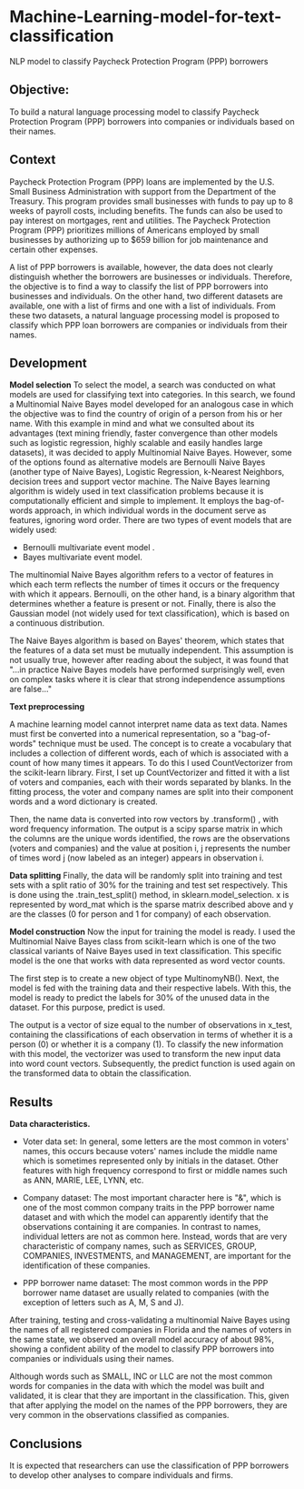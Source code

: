 # Machine-Learning-model-for-text-classification
NLP model to classify Paycheck Protection Program (PPP) borrowers

## **Objective:**
To build a natural language processing model to classify Paycheck Protection Program (PPP) borrowers into companies or individuals based on their names.

## **Context**
Paycheck Protection Program (PPP) loans are implemented by the U.S. Small Business Administration with support from the Department of the Treasury.  This program provides small businesses with funds to pay up to 8 weeks of payroll costs, including benefits. The funds can also be used to pay interest on mortgages, rent and utilities. The Paycheck Protection Program (PPP) prioritizes millions of Americans employed by small businesses by authorizing up to $659 billion for job maintenance and certain other expenses.

A list of PPP borrowers is available, however, the data does not clearly distinguish whether the borrowers are businesses or individuals. Therefore, the objective is to find a way to classify the list of PPP borrowers into businesses and individuals. On the other hand, two different datasets are available, one with a list of firms and one with a list of individuals. From these two datasets, a natural language processing model is proposed to classify which PPP loan borrowers are companies or individuals from their names. 

## **Development**

**Model selection**
To select the model, a search was conducted on what models are used for classifying text into categories. In this search, we found a Multinomial Naive Bayes model developed for an analogous case in which the objective was to find the country of origin of a person from his or her name. With this example in mind and what we consulted about its advantages (text mining friendly, faster convergence than other models such as logistic regression, highly scalable and easily handles large datasets), it was decided to apply Multinomial Naive Bayes. However, some of the options found as alternative models are Bernoulli Naive Bayes (another type of Naive Bayes), Logistic Regression, k-Nearest Neighbors, decision trees and support vector machine.
The Naive Bayes learning algorithm is widely used in text classification problems because it is computationally efficient and simple to implement. It employs the bag-of-words approach, in which individual words in the document serve as features, ignoring word order. There are two types of event models that are widely used: 
- Bernoulli multivariate event model .
- Bayes multivariate event model.

The multinomial Naive Bayes algorithm refers to a vector of features in which each term reflects the number of times it occurs or the frequency with which it appears. Bernoulli, on the other hand, is a binary algorithm that determines whether a feature is present or not. Finally, there is also the Gaussian model (not widely used for text classification), which is based on a continuous distribution.

The Naive Bayes algorithm is based on Bayes' theorem, which states that the features of a data set must be mutually independent. This assumption is not usually true, however after reading about the subject, it was found that "...in practice Naive Bayes models have performed surprisingly well, even on complex tasks where it is clear that strong independence assumptions are false..."

**Text preprocessing**

A machine learning model cannot interpret name data as text data. Names must first be converted into a numerical representation, so a "bag-of-words" technique must be used. The concept is to create a vocabulary that includes a collection of different words, each of which is associated with a count of how many times it appears. To do this I used CountVectorizer from the scikit-learn library. First, I set up CountVectorizer and fitted it with a list of voters and companies, each with their words separated by blanks. In the fitting process, the voter and company names are split into their component words and a word dictionary is created.

Then, the name data is converted into row vectors by .transform() , with word frequency information. The output is a scipy sparse matrix in which the columns are the unique words identified, the rows are the observations (voters and companies) and the value at position i, j represents the number of times word j (now labeled as an integer) appears in observation i.


**Data splitting**
Finally, the data will be randomly split into training and test sets with a split ratio of 30% for the training and test set respectively. This is done using the .train_test_split() method, in sklearn.model_selection. x is represented by word_mat which is the sparse matrix described above and y are the classes (0 for person and 1 for company) of each observation. 

**Model construction**
Now the input for training the model is ready. I used the Multinomial Naive Bayes class from scikit-learn which is one of the two classical variants of Naive Bayes used in text classification. This specific model is the one that works with data represented as word vector counts.

The first step is to create a new object of type MultinomyNB(). Next, the model is fed with the training data and their respective labels. With this, the model is ready to predict the labels for 30% of the unused data in the dataset. For this purpose, predict is used.

The output is a vector of size equal to the number of observations in x_test, containing the classifications of each observation in terms of whether it is a person (0) or whether it is a company (1). To classify the new information with this model, the vectorizer was used to transform the new input data into word count vectors. Subsequently, the predict function is used again on the transformed data to obtain the classification.

## **Results**

**Data characteristics.**
- Voter data set: In general, some letters are the most common in voters' names, this occurs because voters' names include the middle name which is sometimes represented only by initials in the dataset. Other features with high frequency correspond to first or middle names such as ANN, MARIE, LEE, LYNN, etc.

- Company dataset: The most important character here is "&", which is one of the most common company traits in the PPP borrower name dataset and with which the model can apparently identify that the observations containing it are companies. In contrast to names, individual letters are not as common here. Instead, words that are very characteristic of company names, such as SERVICES, GROUP, COMPANIES, INVESTMENTS, and MANAGEMENT, are important for the identification of these companies.

- PPP borrower name dataset: The most common words in the PPP borrower name dataset are usually related to companies (with the exception of letters such as A, M, S and J).

After training, testing and cross-validating a multinomial Naive Bayes using the names of all registered companies in Florida and the names of voters in the same state, we observed an overall model accuracy of about 98%, showing a confident ability of the model to classify PPP borrowers into companies or individuals using their names.

Although words such as SMALL, INC or LLC are not the most common words for companies in the data with which the model was built and validated, it is clear that they are important in the classification. This, given that after applying the model on the names of the PPP borrowers, they are very common in the observations classified as companies.

## **Conclusions**
It is expected that researchers can use the classification of PPP borrowers to develop other analyses to compare individuals and firms.
